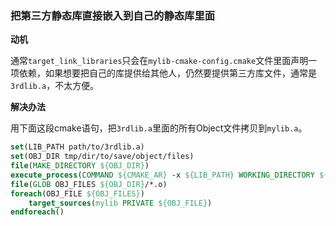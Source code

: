 ### 把第三方静态库直接嵌入到自己的静态库里面

**动机**

通常``target_link_libraries``只会在``mylib-cmake-config.cmake``文件里面声明一项依赖，如果想要把自己的库提供给其他人，仍然要提供第三方库文件，通常是``3rdlib.a``，不太方便。

**解决办法**

用下面这段cmake语句，把``3rdlib.a``里面的所有Object文件拷贝到``mylib.a``。

```cmake
set(LIB_PATH path/to/3rdlib.a)
set(OBJ_DIR tmp/dir/to/save/object/files)
file(MAKE_DIRECTORY ${OBJ_DIR})
execute_process(COMMAND ${CMAKE_AR} -x ${LIB_PATH} WORKING_DIRECTORY ${OBJ_DIR})
file(GLOB OBJ_FILES ${OBJ_DIR}/*.o)
foreach(OBJ_FILE ${OBJ_FILES})
    target_sources(mylib PRIVATE ${OBJ_FILE})
endforeach()
```
